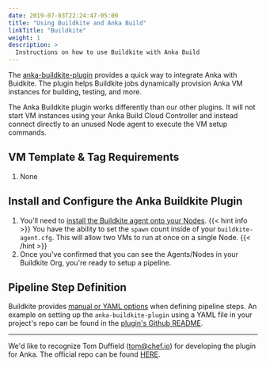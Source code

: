 ```yaml
---
date: 2019-07-03T22:24:47-05:00
title: "Using Buildkite and Anka Build"
linkTitle: "Buildkite"
weight: 1
description: >
  Instructions on how to use Buildkite with Anka Build
---
```


The [anka-buildkite-plugin](https://github.com/chef/anka-buildkite-plugin) provides a quick way to integrate Anka with Buidkite. The plugin helps Buildkite jobs dynamically provision Anka VM instances for building, testing, and more.

The Anka Buildkite plugin works differently than our other plugins. It will not start VM instances using your Anka Build Cloud Controller and instead connect directly to an unused Node agent to execute the VM setup commands.

## VM Template & Tag Requirements

1. None

## Install and Configure the Anka Buildkite Plugin

1. You'll need to [install the Buildkite agent onto your Nodes](https://buildkite.com/docs/agent/v3/osx).
  {{< hint info >}}
  You have the ability to set the `spawn` count inside of your `buildkite-agent.cfg`. This will allow two VMs to run at once on a single Node.
  {{< /hint >}}
2. Once you've confirmed that you can see the Agents/Nodes in your Buildkite Org, you're ready to setup a pipeline.

## Pipeline Step Definition

Buildkite provides [manual or YAML options](https://buildkite.com/docs/pipelines/command-step) when defining pipeline steps. An example on setting up the `anka-buildkite-plugin` using a YAML file in your project's repo can be found in the [plugin's Github README](https://github.com/veertuinc/anka-buildkite-plugin).

---

We'd like to recognize Tom Duffield (tom@chef.io) for developing the plugin for Anka. The official repo can be found [HERE](https://github.com/chef/anka-buildkite-plugin).
